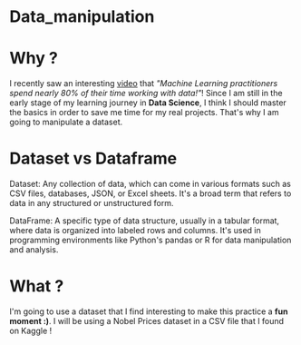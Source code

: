 # Data_manipulation
 
# Why ?

I recently saw an interesting [video](https://www.youtube.com/watch?v=PIlWp3w936s) that *"Machine Learning practitioners spend nearly 80% of their time working with data!"*! Since I am still in the early stage of my learning journey in **Data Science**, I think I should master the basics in order to save me time for my real projects. That's why I am going to manipulate a dataset.

# Dataset vs Dataframe

Dataset: Any collection of data, which can come in various formats such as CSV files, databases, JSON, or Excel sheets. It's a broad term that refers to data in any structured or unstructured form.

DataFrame: A specific type of data structure, usually in a tabular format, where data is organized into labeled rows and columns. It's used in programming environments like Python's pandas or R for data manipulation and analysis.

# What ?

I'm going to use a dataset that I find interesting to make this practice a **fun moment :)**. I will be using a Nobel Prices dataset in a CSV file that I found on Kaggle !
